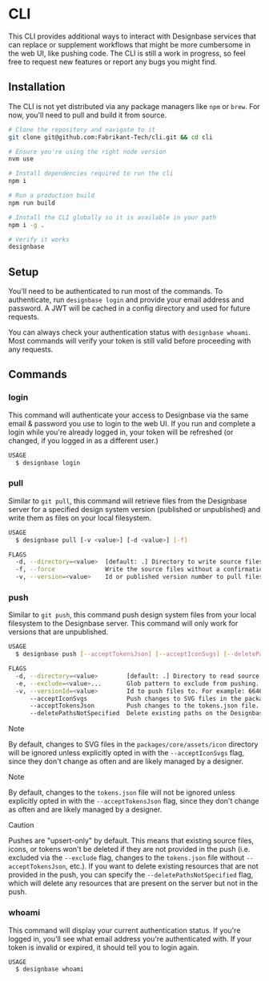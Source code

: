 # CLI

This CLI provides additional ways to interact with Designbase services that can replace or supplement workflows that might be more cumbersome in the web UI, like pushing code. The CLI is still a work in progress, so feel free to request new features or report any bugs you might find.

## Installation

The CLI is not yet distributed via any package managers like `npm` or `brew`. For now, you'll need to pull and build it from source.

```sh
# Clone the repository and navigate to it
git clone git@github.com:Fabrikant-Tech/cli.git && cd cli

# Ensure you're using the right node version
nvm use

# Install dependencies required to run the cli
npm i

# Run a production build
npm run build

# Install the CLI globally so it is available in your path
npm i -g .

# Verify it works
designbase
```

## Setup

You'll need to be authenticated to run most of the commands. To authenticate, run `designbase login` and provide your email address and password. A JWT will be cached in a config directory and used for future requests.

You can always check your authentication status with `designbase whoami`. Most commands will verify your token is still valid before proceeding with any requests.

## Commands

### login

This command will authenticate your access to Designbase via the same email & password you use to login to the web UI. If you run and complete a login while you're already logged in, your token will be refreshed (or changed, if you logged in as a different user.)

```sh
USAGE
  $ designbase login
```

### pull

Similar to `git pull`, this command will retrieve files from the Designbase server for a specified design system version (published or unpublished) and write them as files on your local filesystem.

```sh
USAGE
  $ designbase pull [-v <value>] [-d <value>] [-f]

FLAGS
  -d, --directory=<value>  [default: .] Directory to write source files to.
  -f, --force              Write the source files without a confirmation prompt
  -v, --version=<value>    Id or published version number to pull files from. For example: v0.0.43, 0.0.43, or 66461c33e633cbb0adf030ab
```

### push

Similar to `git push`, this command push design system files from your local filesystem to the Designbase server. This command will only work for versions that are unpublished.

```sh
USAGE
  $ designbase push [--acceptTokensJson] [--acceptIconSvgs] [--deletePathsNotSpecified] [-d <value>] [-e <value>...] [-v <value>]

FLAGS
  -d, --directory=<value>        [default: .] Directory to read source files from.
  -e, --exclude=<value>...       Glob pattern to exclude from pushing. For example, designbase push --exclude "**/*.md" would recursively exclude any markdown files.
  -v, --versionId=<value>        Id to push files to. For example: 66461c33e633cbb0adf030ab. Published version numbers are not accepted because published versions cannot be modified.
      --acceptIconSvgs           Push changes to SVG files in the packages/core/assets/icon directory.
      --acceptTokensJson         Push changes to the tokens.json file.
      --deletePathsNotSpecified  Delete existing paths on the Designbase server that are not present in  push.
```

> [!NOTE]  
> By default, changes to SVG files in the `packages/core/assets/icon` directory will be ignored unless explicitly opted in with the `--acceptIconSvgs` flag, since they don't change as often and are likely managed by a designer.

> [!NOTE]  
> By default, changes to the `tokens.json` file will not be ignored unless explicitly opted in with the `--acceptTokensJson` flag, since they don't change as often and are likely managed by a designer.

> [!CAUTION]  
> Pushes are "upsert-only" by default. This means that existing source files, icons, or tokens won't be deleted if they are not provided in the push (i.e. excluded via the `--exclude` flag, changes to the `tokens.json` file without `--acceptTokensJson`, etc.). If you want to delete existing resources that are not provided in the push, you can specify the `--deletePathsNotSpecified` flag, which will delete any resources that are present on the server but not in the push.

### whoami

This command will display your current authentication status. If you're logged in, you'll see what email address you're authenticated with. If your token is invalid or expired, it should tell you to login again.

```sh
USAGE
  $ designbase whoami
```

